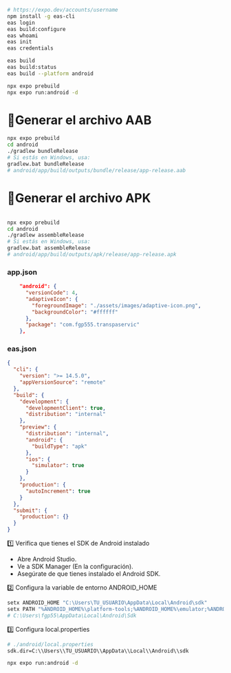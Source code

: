 ```sh
# https://expo.dev/accounts/username
npm install -g eas-cli
eas login
eas build:configure
eas whoami
eas init
eas credentials

eas build
eas build:status
eas build --platform android

npx expo prebuild
npx expo run:android -d

```

# 🔹Generar el archivo AAB

```sh
npx expo prebuild
cd android
./gradlew bundleRelease
# Si estás en Windows, usa:
gradlew.bat bundleRelease
# android/app/build/outputs/bundle/release/app-release.aab
```

# 🔹Generar el archivo APK

```sh

npx expo prebuild
cd android
./gradlew assembleRelease
# Si estás en Windows, usa:
gradlew.bat assembleRelease
# android/app/build/outputs/apk/release/app-release.apk
```

### app.json

```json
    "android": {
      "versionCode": 4,
      "adaptiveIcon": {
        "foregroundImage": "./assets/images/adaptive-icon.png",
        "backgroundColor": "#ffffff"
      },
      "package": "com.fgp555.transpaservic"
    },
```

### eas.json

```json
{
  "cli": {
    "version": ">= 14.5.0",
    "appVersionSource": "remote"
  },
  "build": {
    "development": {
      "developmentClient": true,
      "distribution": "internal"
    },
    "preview": {
      "distribution": "internal",
      "android": {
        "buildType": "apk"
      },
      "ios": {
        "simulator": true
      }
    },
    "production": {
      "autoIncrement": true
    }
  },
  "submit": {
    "production": {}
  }
}
```

1️⃣ Verifica que tienes el SDK de Android instalado

- Abre Android Studio.
- Ve a SDK Manager (En la configuración).
- Asegúrate de que tienes instalado el Android SDK.

2️⃣ Configura la variable de entorno ANDROID_HOME

```sh
setx ANDROID_HOME "C:\Users\TU_USUARIO\AppData\Local\Android\sdk"
setx PATH "%ANDROID_HOME%\platform-tools;%ANDROID_HOME%\emulator;%ANDROID_HOME%\tools;%ANDROID_HOME%\tools\bin;%PATH%"
# C:\Users\fgp55\AppData\Local\Android\Sdk
```

3️⃣ Configura local.properties

```sh
# ./android/local.properties
sdk.dir=C:\\Users\\TU_USUARIO\\AppData\\Local\\Android\\sdk

npx expo run:android -d
```
